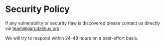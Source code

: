 # Security Policy

If any vulnerability or security flaw is discovered please contact us directly via [team@garudalinux.org](mailto:team@garudalinux.org).

We will try to respond within 24-48 hours on a best-effort basis.
